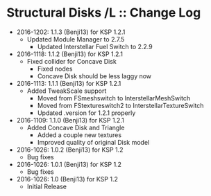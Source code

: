 # Structural Disks /L :: Change Log

* 2016-1202: 1.1.3 (Benji13) for KSP 1.2.1
	+ Updated Module Manager to 2.7.5
		- Updated Interstellar Fuel Switch to 2.2.9
* 2016-1118: 1.1.2 (Benji13) for KSP 1.2.1
	+ Fixed collider for Concave Disk
		- Fixed nodes
		- Concave Disk should be less laggy now
* 2016-1113: 1.1.1 (Benji13) for KSP 1.2.1
	+ Added TweakScale support
		- Moved from FSmeshswitch to InterstellarMeshSwitch
		- Moved from FStextureswitch2 to InterstellarTextureSwitch
		- Updated .version for 1.2.1 properly
* 2016-1109: 1.1.0 (Benji13) for KSP 1.2.1
	+ Added Concave Disk and Triangle
		- Added a couple new textures
		- Improved quality of original Disk model
* 2016-1026: 1.0.2 (Benji13) for KSP 1.2
	+ Bug fixes
* 2016-1026: 1.0.1 (Benji13) for KSP 1.2
	+ Bug fixes
* 2016-1026: 1.0 (Benji13) for KSP 1.2
	+ Initial Release

